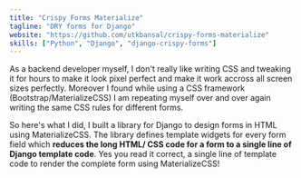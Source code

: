 ```yaml
---
title: "Crispy Forms Materialize"
tagline: "DRY forms for Django"
website: "https://github.com/utkbansal/crispy-forms-materialize"
skills: ["Python", "Django", "django-crispy-forms"]
---
```


As a backend developer myself, I don't really like writing CSS and tweaking it for hours to make it look pixel perfect 
and make it work accross all screen sizes perfectly. Moreover I found while using a CSS framework (Bootstrap/MaterializeCSS) I am repeating myself over and over again writing the same CSS rules for different forms.

So here's what I did, I built a library for Django to design forms in HTML using MaterializeCSS. The library defines template widgets for every form field which **reduces the long HTML/ CSS code for a form to a single line of Django template code**.
Yes you read it correct, a single line of template code to render the complete form using MaterializeCSS!